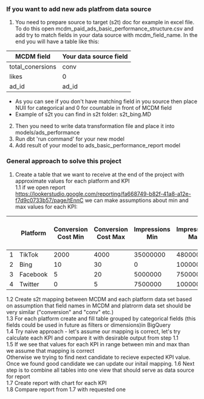 ### If you want to add new ads platfrom  data source
1. You need to prepare source to target (s2t) doc for example in excel file.
To do this open mcdm_paid_ads_basic_performance_structure.csv and add try to match fields in your data source with mcdm_field_name.
In the end you will have a table like this:

| MCDM field       | Your data source field |
|------------------|------------------------|
| total_conersions | conv                   |
| likes            | 0                      |
| ad_id            | ad_id                  |


- As you can see if you don't have matching field in you source then place NUll for categorical and 0 for countable in front of MCDM field
- Example of s2t you can find in s2t folder: s2t_bing.MD

2. Then you need to write data transformation file and place it into models/ads_performance
3. Run dbt 'run command' for your new model
4. Add result of your model to ads_basic_performance_report model 

### General approach to solve this project
1. Create a table that we want to receive at the end of the project with approximate values for each platform and KPI  
1.1 if we open report https://lookerstudio.google.com/reporting/fa668749-b82f-41a8-a12e-f7d9c0733b57/page/tEnnC we can make assumptions about min and max values for each KPI:

|   | Platform | Conversion Cost Min| Conversion Cost Max | Impressions Min | Impressions Max | Cost Per Engage Min|Cost Per Engage Max  | CPC Min  | CPC Max  |
|---|----------|--------------------|----------------------|---------------|----------------|--------------------|---------------------|----------|----------|
| 1 | TikTok   | 2000               | 4000                 | 35000000      | 48000000       |                  0 | 0.05                | 1.1      | 1.2      |
| 2 | Bing     | 10                 | 30                   | 0             | 1000000        |                  0 | 0.05                | 0.8      | 0.9      |
| 3 | Facebook | 5                  | 20                   | 5000000       | 7500000        |                0.1 | 0.15                | 0.9      | 1.1      |
| 4 | Twitter  | 0                  | 5                    | 7500000       | 10000000       |               0.46 | 0.48                | 0.48     | 0.52     |

1.2 Create s2t mapping between MCDM and each platform data set based on assumption that field names in MCDM and platrorm data set should be very similar ("conversion" and "conv" etc.)  
1.3 For each platform create and fill table grouped by categorical fields (this fields could be used in future as filters or dimensions)in BigQuery  
1.4 Try naive approach - let's assume our mapping is correct, let's try calculate each KPI and compare it with desirable output from step 1.1  
1.5 If we see that values for each KPI in range between min and max than we assume that mapping is correct  
Otherwise we trying to find next candidate to recieve expected KPI value. Once we found good candidate we can update our initail mapping.
1.6 Next step is to combine all tables into one view that should serve as data source for report  
1.7 Create report with chart for each KPI  
1.8 Compare report from 1.7 with requested one
